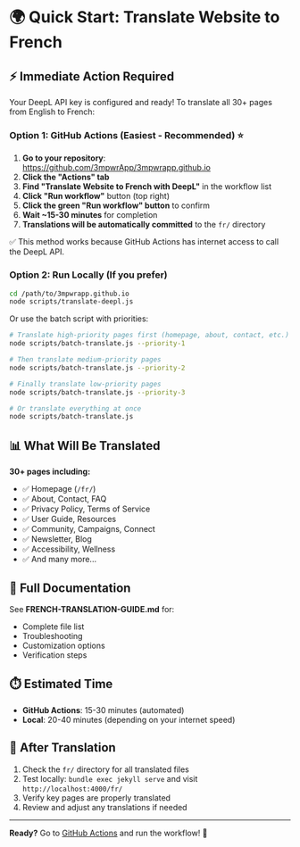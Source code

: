 # 🌍 Quick Start: Translate Website to French

## ⚡ Immediate Action Required

Your DeepL API key is configured and ready! To translate all 30+ pages from English to French:

### Option 1: GitHub Actions (Easiest - Recommended) ⭐

1. **Go to your repository**: https://github.com/3mpwrApp/3mpwrapp.github.io
2. **Click the "Actions" tab**
3. **Find "Translate Website to French with DeepL"** in the workflow list
4. **Click "Run workflow"** button (top right)
5. **Click the green "Run workflow" button** to confirm
6. **Wait ~15-30 minutes** for completion
7. **Translations will be automatically committed** to the `fr/` directory

✅ This method works because GitHub Actions has internet access to call the DeepL API.

### Option 2: Run Locally (If you prefer)

```bash
cd /path/to/3mpwrapp.github.io
node scripts/translate-deepl.js
```

Or use the batch script with priorities:

```bash
# Translate high-priority pages first (homepage, about, contact, etc.)
node scripts/batch-translate.js --priority-1

# Then translate medium-priority pages
node scripts/batch-translate.js --priority-2

# Finally translate low-priority pages
node scripts/batch-translate.js --priority-3

# Or translate everything at once
node scripts/batch-translate.js
```

## 📊 What Will Be Translated

**30+ pages including:**
- ✅ Homepage (`/fr/`)
- ✅ About, Contact, FAQ
- ✅ Privacy Policy, Terms of Service
- ✅ User Guide, Resources
- ✅ Community, Campaigns, Connect
- ✅ Newsletter, Blog
- ✅ Accessibility, Wellness
- ✅ And many more...

## 📖 Full Documentation

See **FRENCH-TRANSLATION-GUIDE.md** for:
- Complete file list
- Troubleshooting
- Customization options
- Verification steps

## ⏱️ Estimated Time

- **GitHub Actions**: 15-30 minutes (automated)
- **Local**: 20-40 minutes (depending on your internet speed)

## 🎯 After Translation

1. Check the `fr/` directory for all translated files
2. Test locally: `bundle exec jekyll serve` and visit `http://localhost:4000/fr/`
3. Verify key pages are properly translated
4. Review and adjust any translations if needed

---

**Ready?** Go to [GitHub Actions](https://github.com/3mpwrApp/3mpwrapp.github.io/actions) and run the workflow! 🚀
